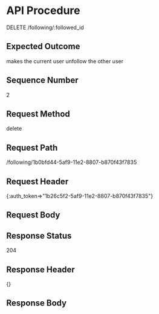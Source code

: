 # API Procedure
DELETE /following/:followed_id
## Expected Outcome
makes the current user unfollow the other user
## Sequence Number
2
## Request Method
delete
## Request Path
/following/1b0bfd44-5af9-11e2-8807-b870f43f7835
## Request Header
{:auth_token=>"1b26c5f2-5af9-11e2-8807-b870f43f7835"}
## Request Body


## Response Status
204
## Response Header
{}

## Response Body

